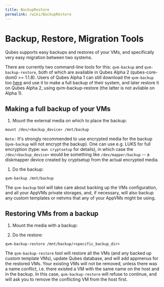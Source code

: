 ```yaml
---
title: BackupRestore
permalink: /wiki/BackupRestore
---
```


Backup, Restore, Migration Tools
================================

Qubes supports easy backups and restores of your VMs, and specifically very easy migration between two systems.

There are currently two command-line tools for this: `qvm-backup` and `qvm-backup-restore`, both of which are available in Qubes Alpha 2 (qubes-core-dom0 \>= 1.1.8). Users of Qubes Alpha 1 can still download the `qvm-backup` too [​here](http://qubes-os.org/yum/misc/qvm-backup) and use it to make a full backup of their system, and later restore it on Qubes Alpha 2, using qvm-backup-restore (the latter is not avilable on Alpha 1).

Making a full backup of your VMs
--------------------------------

1.  Mount the external media on which to place the backup:

``` {.wiki}
mount /dev/<backup_device> /mnt/backup
```

```Note:``` It's strongly recommended to use encrypted media for the backup (`qvm-backup` will not encrypt the backup). One can use e.g. LUKS for full encryption (type: `man cryptsetup` for details), in which case the `/dev/<backup_device>` would be something like `/dev/mapper/backup` -- a diskmapper device created by cryptsetup from the actual encrypted media.

1.  Do the backup:

``` {.wiki}
qvm-backup /mnt/backup
```

The `qvm-backup` tool will take care about backing up the VMs configuration, and all your AppVMs private storages, and, if necessary, will also backup any custom templates or netvms that any of your AppVMs might be using.

Restoring VMs from a backup
---------------------------

1.  Mount the media with a backup:

1.  Do the restore:

``` {.wiki}
qvm-backup-restore /mnt/backup/<specific_backup_dir>
```

The `qvm-backup-restore` tool will restore all the VMs (and any backed up custom template VMs), update Qubes database, and will add appmenus for the restored VMs. Your existing VMs will not be removed, unless there was a name conflict, i.e. there existed a VM with the same name on the host and in the backup. In this case, `qvm-backup-restore` will refuse to continue, and will ask you to remove the conflicting VM from the host first.
